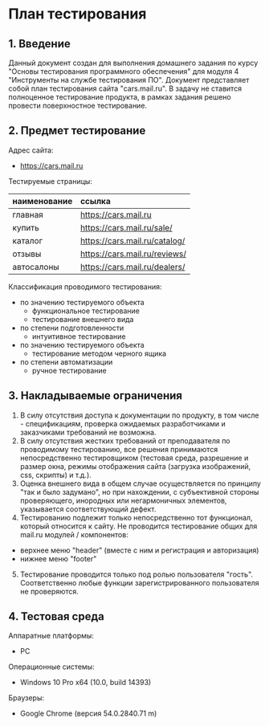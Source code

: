 # План тестирования

## 1. Введение

Данный документ создан для выполнения домашнего задания по курсу "Основы тестирования программного обеспечения" для модуля 4 "Инструменты на службе тестирования ПО".
Документ представляет собой план тестирования сайта "cars.mail.ru".
В задачу не ставится полноценное тестирование продукта, в рамках задания решено провести поверхностное тестирование.

## 2. Предмет тестирование

Адрес сайта:
- https://cars.mail.ru

Тестируемые страницы:

| наименование | ссылка                        |
| :----------- | :---------------------------- |
| главная      | https://cars.mail.ru          |
| купить       | https://cars.mail.ru/sale/    |
| каталог      | https://cars.mail.ru/catalog/ |
| отзывы       | https://cars.mail.ru/reviews/ |
| автосалоны   | https://cars.mail.ru/dealers/ |

Классификация проводимого тестирования:
- по значению тестируемого объекта
  - функциональное тестирование
  - тестирование внешнего вида
- по степени подготовленности
  - интуитивное тестирование
- по значению тестируемого объекта
  - тестирование методом черного ящика
- по степени автоматизации
  - ручное тестирование

## 3. Накладываемые ограничения

 1. В силу отсутствия доступа к документации по продукту, в том числе - спецификациям, проверка ожидаемых разработчиками и заказчиками требований не возможна.
 2. В силу отсутствия жестких требований от преподавателя по проводимому тестированию, все решения принимаются непосредственно тестировщиком (тестовая среда, разрешение и размер окна, режимы отображения сайта (загрузка изображений, css, скрипты) и т.д.).
 3. Оценка внешнего вида в общем случае осуществляется по принципу "так и было задумано", но при нахождении, с субъективной стороны проверяющего, инородных или негармоничных элементов, указывается соответствующий дефект.
 4. Тестированию подлежит только непосредственно тот функционал, который относится к сайту. Не проводится тестирование общих для mail.ru модулей / компонентов:

  - верхнее меню "header" (вместе с ним и регистрация и авторизация) 
  - нижнее меню "footer"

 5. Тестирование проводится только под ролью пользователя "гость". Соответственно любые функции зарегистрированного пользователя не проверяются.

## 4. Тестовая среда

Аппаратные платформы:
- PC

Операционные системы:
- Windows 10 Pro x64 (10.0, build 14393)

Браузеры:
- Google Chrome (версия 54.0.2840.71 m)

